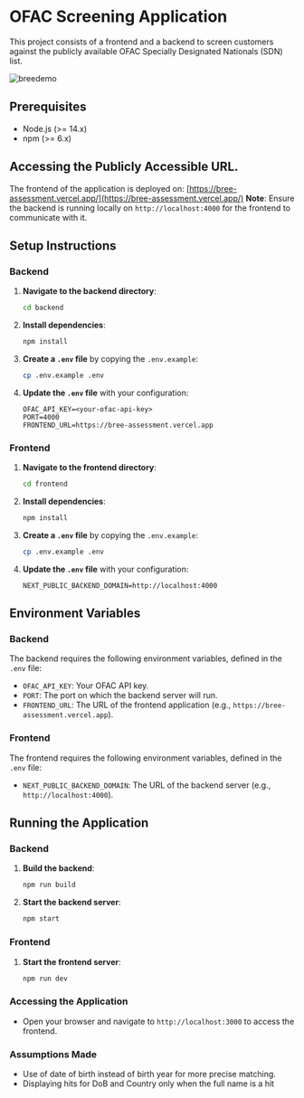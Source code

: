 # OFAC Screening Application

This project consists of a frontend and a backend to screen customers against the publicly available OFAC Specially Designated Nationals (SDN) list.

![breedemo](https://github.com/user-attachments/assets/202bc008-8183-4995-80da-e859bca0fbc1)

## Prerequisites

- Node.js (>= 14.x)
- npm (>= 6.x)

## Accessing the Publicly Accessible URL.
The frontend of the application is deployed on: [https://bree-assessment.vercel.app/](https://bree-assessment.vercel.app/)
**Note**: Ensure the backend is running locally on `http://localhost:4000` for the frontend to communicate with it.

## Setup Instructions

### Backend

1. **Navigate to the backend directory**:

   ```sh
   cd backend
   ```

2. **Install dependencies**:

   ```sh
   npm install
   ```

3. **Create a `.env` file** by copying the `.env.example`:

   ```sh
   cp .env.example .env
   ```

4. **Update the `.env` file** with your configuration:
   ```env
   OFAC_API_KEY=<your-ofac-api-key>
   PORT=4000
   FRONTEND_URL=https://bree-assessment.vercel.app
   ```

### Frontend

1. **Navigate to the frontend directory**:

   ```sh
   cd frontend
   ```

2. **Install dependencies**:

   ```sh
   npm install
   ```

3. **Create a `.env` file** by copying the `.env.example`:

   ```sh
   cp .env.example .env
   ```

4. **Update the `.env` file** with your configuration:
   ```env
   NEXT_PUBLIC_BACKEND_DOMAIN=http://localhost:4000
   ```

## Environment Variables

### Backend

The backend requires the following environment variables, defined in the `.env` file:

- `OFAC_API_KEY`: Your OFAC API key.
- `PORT`: The port on which the backend server will run.
- `FRONTEND_URL`: The URL of the frontend application (e.g., `https://bree-assessment.vercel.app`).

### Frontend

The frontend requires the following environment variables, defined in the `.env` file:

- `NEXT_PUBLIC_BACKEND_DOMAIN`: The URL of the backend server (e.g., `http://localhost:4000`).

## Running the Application

### Backend

1. **Build the backend**:

   ```sh
   npm run build
   ```

2. **Start the backend server**:
   ```sh
   npm start
   ```

### Frontend

1. **Start the frontend server**:
   ```sh
   npm run dev
   ```

### Accessing the Application

- Open your browser and navigate to `http://localhost:3000` to access the frontend.

### Assumptions Made
- Use of date of birth instead of birth year for more precise matching.
- Displaying hits for DoB and Country only when the full name is a hit
